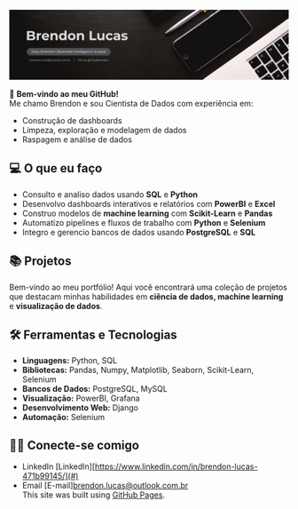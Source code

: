
![image alt](https://github.com/SilvaBrendon/SilvaBrendon/blob/69ca30011de909e160bb1478379269aabdc07e83/Black%20and%20White%20Modern%20Professional%20Sales%20and%20Marketing%20Profile%20LinkedIn%20Banner.png)

👋 **Bem-vindo ao meu GitHub!**  
Me chamo Brendon e sou Cientista de Dados com experiência em:  
- Construção de dashboards  
- Limpeza, exploração e modelagem de dados  
- Raspagem e análise de dados  

## 💻 O que eu faço  
- Consulto e analiso dados usando **SQL** e **Python**  
- Desenvolvo dashboards interativos e relatórios com **PowerBI** e **Excel**  
- Construo modelos de **machine learning** com **Scikit-Learn** e **Pandas**  
- Automatizo pipelines e fluxos de trabalho com **Python** e **Selenium**  
- Integro e gerencio bancos de dados usando **PostgreSQL** e **SQL**  

## 📚 Projetos  
Bem-vindo ao meu portfólio! Aqui você encontrará uma coleção de projetos que destacam minhas habilidades em **ciência de dados, machine learning** e **visualização de dados**.  

## 🛠️ Ferramentas e Tecnologias  
- **Linguagens:** Python, SQL  
- **Bibliotecas:** Pandas, Numpy, Matplotlib, Seaborn, Scikit-Learn, Selenium  
- **Bancos de Dados:** PostgreSQL, MySQL  
- **Visualização:** PowerBI, Grafana  
- **Desenvolvimento Web:** Django  
- **Automação:** Selenium  

## 👋🏻 Conecte-se comigo  
- LinkedIn [LinkedIn][https://www.linkedin.com/in/brendon-lucas-471b99145/](#)  
- Email [E-mail][brendon.lucas@outlook.com.br](#)  
This site was built using [GitHub Pages](https://pages.github.com/).

